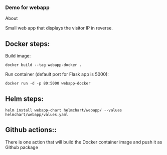 ### Demo for webapp

About

Small web app that displays the visitor IP in reverse.



## Docker steps:

Build image:

```
docker build --tag webapp-docker .
```

Run container (default port for Flask app is 5000):

```
docker run -d -p 80:5000 webapp-docker
```

## Helm steps:

```
helm install webapp-chart helmchart/webapp/ --values helmchart/webapp/values.yaml
```

## Github actions::

There is one action that will build the Docker container image and push it as Github package
